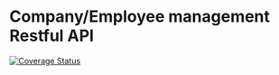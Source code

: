 # Company/Employee management Restful API

[![Coverage Status](https://coveralls.io/repos/github/devdbreno/company-employee-api/badge.svg?branch=main)](https://coveralls.io/github/devdbreno/company-employee-api?branch=main)